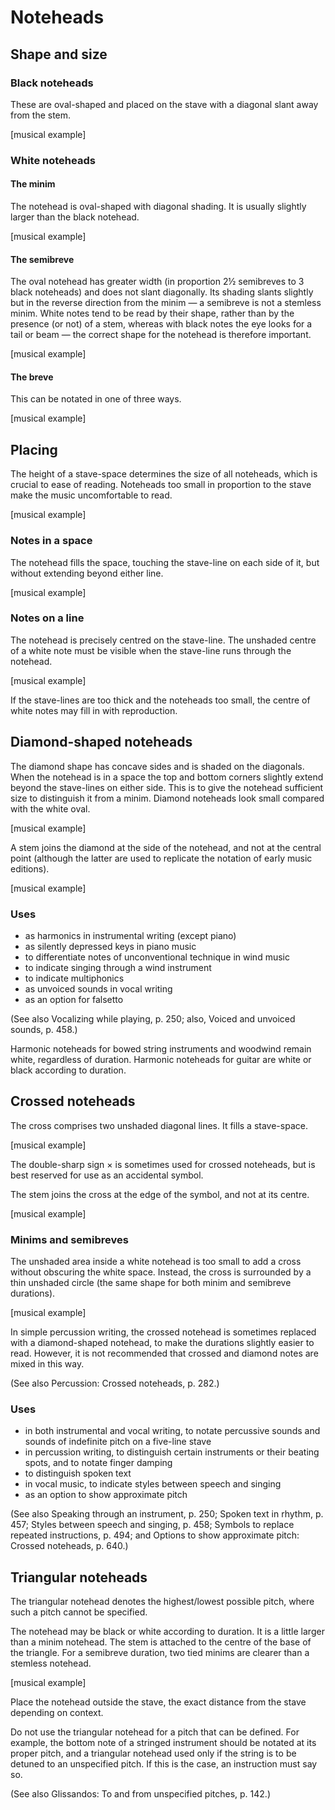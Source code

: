 # Noteheads

## Shape and size

### Black noteheads

These are oval-shaped and placed on the stave with a diagonal slant away from the stem.

[musical example]

### White noteheads

#### The minim
The notehead is oval-shaped with diagonal shading. It is usually slightly larger than the black notehead.

[musical example]

#### The semibreve
The oval notehead has greater width (in proportion 2½ semibreves to 3 black noteheads) and does not slant diagonally. Its shading slants slightly but in the reverse direction from the minim — a semibreve is not a stemless minim. White notes tend to be read by their shape, rather than by the presence (or not) of a stem, whereas with black notes the eye looks for a tail or beam — the correct shape for the notehead is therefore important.

[musical example]

#### The breve
This can be notated in one of three ways.

[musical example]

## Placing

The height of a stave-space determines the size of all noteheads, which is crucial to ease of reading. Noteheads too small in proportion to the stave make the music uncomfortable to read.

[musical example]

### Notes in a space

The notehead fills the space, touching the stave-line on each side of it, but without extending beyond either line.

[musical example]

### Notes on a line

The notehead is precisely centred on the stave-line. The unshaded centre of a white note must be visible when the stave-line runs through the notehead.

[musical example]

If the stave-lines are too thick and the noteheads too small, the centre of white notes may fill in with reproduction.

## Diamond-shaped noteheads

The diamond shape has concave sides and is shaded on the diagonals. When the notehead is in a space the top and bottom corners slightly extend beyond the stave-lines on either side. This is to give the notehead sufficient size to distinguish it from a minim. Diamond noteheads look small compared with the white oval.

[musical example]

A stem joins the diamond at the side of the notehead, and not at the central point (although the latter are used to replicate the notation of early music editions).

[musical example]

### Uses
- as harmonics in instrumental writing (except piano)
- as silently depressed keys in piano music
- to differentiate notes of unconventional technique in wind music
- to indicate singing through a wind instrument
- to indicate multiphonics
- as unvoiced sounds in vocal writing
- as an option for falsetto

(See also Vocalizing while playing, p. 250; also, Voiced and unvoiced sounds, p. 458.)

Harmonic noteheads for bowed string instruments and woodwind remain white, regardless of duration. Harmonic noteheads for guitar are white or black according to duration.

## Crossed noteheads

The cross comprises two unshaded diagonal lines. It fills a stave-space.

[musical example]

The double-sharp sign × is sometimes used for crossed noteheads, but is best reserved for use as an accidental symbol.

The stem joins the cross at the edge of the symbol, and not at its centre.

[musical example]

### Minims and semibreves

The unshaded area inside a white notehead is too small to add a cross without obscuring the white space. Instead, the cross is surrounded by a thin unshaded circle (the same shape for both minim and semibreve durations).

[musical example]

In simple percussion writing, the crossed notehead is sometimes replaced with a diamond-shaped notehead, to make the durations slightly easier to read. However, it is not recommended that crossed and diamond notes are mixed in this way.

(See also Percussion: Crossed noteheads, p. 282.)

### Uses
- in both instrumental and vocal writing, to notate percussive sounds and sounds of indefinite pitch on a five-line stave
- in percussion writing, to distinguish certain instruments or their beating spots, and to notate finger damping
- to distinguish spoken text
- in vocal music, to indicate styles between speech and singing
- as an option to show approximate pitch

(See also Speaking through an instrument, p. 250; Spoken text in rhythm, p. 457; Styles between speech and singing, p. 458; Symbols to replace repeated instructions, p. 494; and Options to show approximate pitch: Crossed noteheads, p. 640.)

## Triangular noteheads

The triangular notehead denotes the highest/lowest possible pitch, where such a pitch cannot be specified.

The notehead may be black or white according to duration. It is a little larger than a minim notehead. The stem is attached to the centre of the base of the triangle. For a semibreve duration, two tied minims are clearer than a stemless notehead.

[musical example]

Place the notehead outside the stave, the exact distance from the stave depending on context.

Do not use the triangular notehead for a pitch that can be defined. For example, the bottom note of a stringed instrument should be notated at its proper pitch, and a triangular notehead used only if the string is to be detuned to an unspecified pitch. If this is the case, an instruction must say so.

(See also Glissandos: To and from unspecified pitches, p. 142.) 